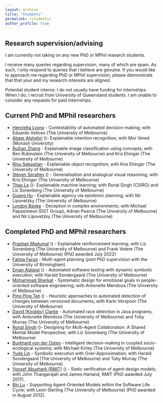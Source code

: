 ```yaml
---
layout: archive
title: "Students"
permalink: /students/
author_profile: true
---
```


## Research supervision/advising

I am currently not taking on any new PhD or MPhil research students.

I receive many queries regarding supervision, many of which are spam. As such, I only respond to queries that I believe are genuine. If you would like to approach me regarding PhD or MPhil supervision, please demonstrate that that your and my research interests are aligned.

Potential student interns: I do not usually have funding for internships. When I do, I recruit from University of Queensland students. I am unable to consider any requests for paid internships.

## Current PhD and MPhil researchers

* [Henrietta Lyons](https://au.linkedin.com/in/henrietta-lyons-b4420370) - Contestability of automated decision-making; with Eduardo Velloso (The University of Melbourne)
* [Abeer Alshehri](https://au.linkedin.com/in/abeer-alshehri-79b797121) ([<i class="fas fa-fw fa-graduation-cap"></i>](https://scholar.google.com/citations?user=qw3twmAAAAAJ&hl=en&oi=ao))- Explainable intention recognition; with Mor Vered (Monash University)
* [Ruihan Zhang](https://scholar.google.com/citations?user=gjSlsnQAAAAJ&hl=en&oi=ao) - Explainable image classification using concepts; with Ben Rubinstein (The University of Melbourne) and Kris Ehinger (The University of Melbourne)
* [Rinu Sebastian](https://au.linkedin.com/in/rinu-ann-sebastian-06323b157) - Explainable object recognition; with Kris Ehinger (The University of Melbourne)
* [Steven Spratley](https://au.linkedin.com/in/stevenspratley) ([<i class="fas fa-fw fa-graduation-cap"></i>](https://scholar.google.com/citations?user=_8vZpYMAAAAJ&hl=en&oi=ao))  - Generalisation and analogical visual reasoning; with Kris Ehinger (The University of Melbourne)
* [Thao Le](https://thaole.xyz/) ([<i class="fas fa-fw fa-graduation-cap"></i>](https://scholar.google.com/citations?user=lvj_SeIAAAAJ&hl=en&oi=ao))- Explainable machine learning; with Ronal Singh (CSIRO) and Liz Sonenberg (The University of Melbourne)
* [Guang Hu](https://au.linkedin.com/in/guang-hu-7507b4115)  - Explainable agency via epistemic planning; with Nir Lipovetzky (The University of Melbourne)
* [Lyndon Benke](https://scholar.google.com/citations?user=l5KtWPEAAAAJ&hl=en) - Deception in complex environments; with Michael Papasimeon (DST Group), Adrian Pearce (The University of Melbourne) and Nir Lipovetzky (The University of Melbourne)

## Completed PhD and MPhil researchers


* [Prashan Madumal](https://prashanm.com/) ([<i class="fas fa-fw fa-graduation-cap"></i>](https://scholar.google.com.au/citations?hl=en&pli=1&user=eT4CpUsAAAAJ)) - Explainable reinforcement learning; with Liz Sonenberg (The University of Melbourne) and Frank Vetere (The University of Melbourne) (PhD awarded July 2022)
* [Fatma Faruq](https://fatmaf.github.io/) - Multi-agent planning (joint PhD supervision with the University of Birmingham)
* [Eman Alatawi](https://sa.linkedin.com/in/emanalatawi) ([<i class="fas fa-fw fa-graduation-cap"></i>](https://scholar.google.com/citations?user=YshlYaYAAAAJ&hl=en&oi=ao)) - Automated software testing with dynamic symbolic execution; with Harald Sondergaard (The University of Melbourne)
* [Mohammad Sherkat](https://www.linkedin.com/in/mohammad-sherkat-1a976a166) - Systematic design for emotional goals in people-oriented software engineering; with Antonette Mendoza (The University of Melbourne)
* [Ping Ping Tan](https://expert.unimas.my/profile/1651) ([<i class="fas fa-fw fa-graduation-cap"></i>](https://scholar.google.com/citations?user=l8cxG_sAAAAJ&hl=en&oi=ao)) - Heuristic approaches to automated detection of changes between versioned documents; with Karin Verspoor (The University of Melbourne)
* [David (Knobby) Clarke](https://www.linkedin.com/in/knobby-clarke-204442/) - Automated race detection in Java programs; with Antonette Mendoza (The University of Melbourne)  and Toby Murray (The University of Melbourne)
* [Ronal Singh](https://au.linkedin.com/in/ronal-singh-3b09a238) ([<i class="fas fa-fw fa-graduation-cap"></i>](https://scholar.google.com.au/citations?user=1ZxGOw4AAAAJ&hl=en))- Designing for Multi-Agent Collaboration: A Shared Mental Model Perspective; with Liz Sonenberg (The University of Melbourne)
* [Burkhard von der Osten](https://de.linkedin.com/in/fbvdo) - Intelligent decision-making in coupled socio-ecological systems; with Michael Kirley (The University of Melbourne)
* [Yude Lin](https://www.linkedin.com/in/yude-lin-b354a3140/) - Symbolic execution with Over-Approximation; with Harald Sondergaard (The University of Melbourne) and Toby Murray (The University of Melbourne)
* [Yoosef Abushark (RMIT)](https://sa.linkedin.com/in/yoosef-abushark-7b656888) ([<i class="fas fa-fw fa-graduation-cap"></i>](https://scholar.google.com/citations?user=0CTEmppoPWcC&hl=en)) - Static verification of agent design models; with John Thangarajah and James Harland, RMIT (PhD awarded July 2017).
* [Bin Lu](https://au.linkedin.com/in/bin-lu-b9a6849) - Supporting Agent-Oriented Models within the Software Life Cycle; with Leon Sterling (The University of Melbourne) (PhD awarded in August 2012).
